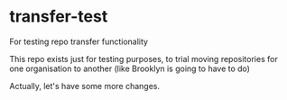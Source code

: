 transfer-test
=============

For testing repo transfer functionality

This repo exists just for testing purposes, to trial moving repositories for one organisation to another (like Brooklyn is going to have to do)

Actually, let's have some more changes.
